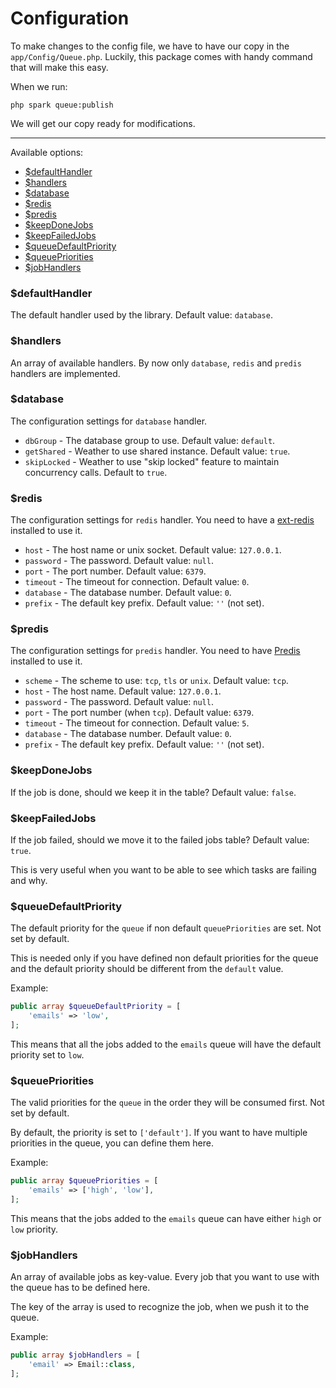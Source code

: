 # Configuration

To make changes to the config file, we have to have our copy in the `app/Config/Queue.php`. Luckily, this package comes with handy command that will make this easy.

When we run:

    php spark queue:publish

We will get our copy ready for modifications.

---

Available options:

- [$defaultHandler](#defaulthandler)
- [$handlers](#handlers)
- [$database](#database)
- [$redis](#redis)
- [$predis](#predis)
- [$keepDoneJobs](#keepdonejobs)
- [$keepFailedJobs](#keepfailedjobs)
- [$queueDefaultPriority](#queuedefaultpriority)
- [$queuePriorities](#queuepriorities)
- [$jobHandlers](#jobhandlers)

### $defaultHandler

The default handler used by the library. Default value: `database`.

### $handlers

An array of available handlers. By now only `database`, `redis` and `predis` handlers are implemented.

### $database

The configuration settings for `database` handler.

* `dbGroup` - The database group to use. Default value: `default`.
* `getShared` - Weather to use shared instance. Default value: `true`.
* `skipLocked` - Weather to use "skip locked" feature to maintain concurrency calls. Default to `true`.

### $redis

The configuration settings for `redis` handler. You need to have a [ext-redis](https://github.com/phpredis/phpredis) installed to use it.

* `host` - The host name or unix socket. Default value: `127.0.0.1`.
* `password` - The password. Default value: `null`.
* `port` - The port number. Default value: `6379`.
* `timeout` - The timeout for connection. Default value: `0`.
* `database` - The database number. Default value: `0`.
* `prefix` - The default key prefix. Default value: `''` (not set).

### $predis

The configuration settings for `predis` handler. You need to have [Predis](https://github.com/predis/predis) installed to use it.

* `scheme` - The scheme to use: `tcp`, `tls` or `unix`. Default value: `tcp`.
* `host` - The host name. Default value: `127.0.0.1`.
* `password` - The password. Default value: `null`.
* `port` - The port number (when `tcp`). Default value: `6379`.
* `timeout` - The timeout for connection. Default value: `5`.
* `database` - The database number. Default value: `0`.
* `prefix` - The default key prefix. Default value: `''` (not set).

### $keepDoneJobs

If the job is done, should we keep it in the table? Default value: `false`.

### $keepFailedJobs

If the job failed, should we move it to the failed jobs table? Default value: `true`.

This is very useful when you want to be able to see which tasks are failing and why.

### $queueDefaultPriority

The default priority for the `queue` if non default `queuePriorities` are set. Not set by default.

This is needed only if you have defined non default priorities for the queue and the default priority should be different from the `default` value.

Example:

```php
public array $queueDefaultPriority = [
    'emails' => 'low',
];
```

This means that all the jobs added to the `emails` queue will have the default priority set to `low`.

### $queuePriorities

The valid priorities for the `queue` in the order they will be consumed first. Not set by default.

By default, the priority is set to `['default']`. If you want to have multiple priorities in the queue, you can define them here.

Example:

```php
public array $queuePriorities = [
    'emails' => ['high', 'low'],
];
```

This means that the jobs added to the `emails` queue can have either `high` or `low` priority.

### $jobHandlers

An array of available jobs as key-value. Every job that you want to use with the queue has to be defined here.

The key of the array is used to recognize the job, when we push it to the queue.

Example:

```php
public array $jobHandlers = [
    'email' => Email::class,
];
```

